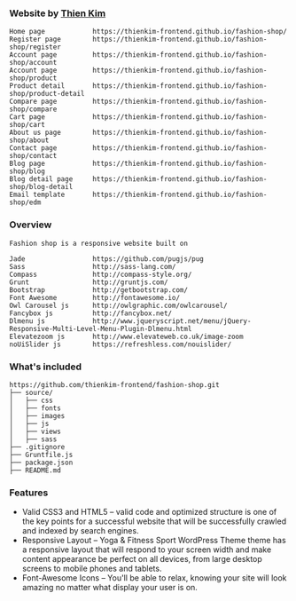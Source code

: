 ### Website by [Thien Kim](https://thienkim-frontend.github.io/cv/)

```
Home page            https://thienkim-frontend.github.io/fashion-shop/
Register page        https://thienkim-frontend.github.io/fashion-shop/register
Account page         https://thienkim-frontend.github.io/fashion-shop/account
Account page         https://thienkim-frontend.github.io/fashion-shop/product
Product detail       https://thienkim-frontend.github.io/fashion-shop/product-detail
Compare page         https://thienkim-frontend.github.io/fashion-shop/compare
Cart page            https://thienkim-frontend.github.io/fashion-shop/cart
About us page        https://thienkim-frontend.github.io/fashion-shop/about
Contact page         https://thienkim-frontend.github.io/fashion-shop/contact
Blog page            https://thienkim-frontend.github.io/fashion-shop/blog
Blog detail page     https://thienkim-frontend.github.io/fashion-shop/blog-detail
Email template       https://thienkim-frontend.github.io/fashion-shop/edm
```

### Overview

```
Fashion shop is a responsive website built on

Jade                 https://github.com/pugjs/pug
Sass                 http://sass-lang.com/
Compass              http://compass-style.org/
Grunt                http://gruntjs.com/
Bootstrap            http://getbootstrap.com/
Font Awesome         http://fontawesome.io/
Owl Carousel js      http://owlgraphic.com/owlcarousel/
Fancybox js          http://fancybox.net/
Dlmenu js            http://www.jqueryscript.net/menu/jQuery-Responsive-Multi-Level-Menu-Plugin-Dlmenu.html
Elevatezoom js       http://www.elevateweb.co.uk/image-zoom
noUiSlider js        https://refreshless.com/nouislider/
```

### What's included

```
https://github.com/thienkim-frontend/fashion-shop.git
├── source/
│   ├── css
│   ├── fonts
│   ├── images
│   ├── js
│   ├── views
│   ├── sass
├── .gitignore
├── Gruntfile.js
├── package.json
├── README.md

```

### Features

  * Valid CSS3 and HTML5 – valid code and optimized structure is one of the key points for a successful website that will be successfully crawled and indexed by search engines.
  * Responsive Layout – Yoga & Fitness Sport WordPress Theme theme has a responsive layout that will respond to your screen width and make content appearance be perfect on all devices, from large desktop screens to mobile phones and tablets.
  * Font-Awesome Icons – You'll be able to relax, knowing your site will look amazing no matter what display your user is on.
